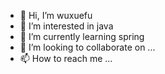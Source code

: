 - 👋 Hi, I’m wuxuefu
- 👀 I’m interested in java
- 🌱 I’m currently learning spring
- 💞️ I’m looking to collaborate on ...
- 📫 How to reach me ...

<!---
wu-xuefu/wu-xuefu is a ✨ special ✨ repository because its `README.md` (this file) appears on your GitHub profile.
You can click the Preview link to take a look at your changes.
--->
